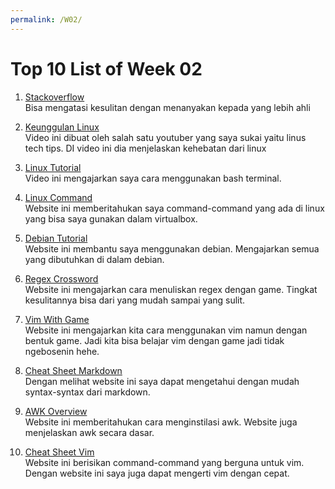 ```yaml
---
permalink: /W02/
---
```


# Top 10 List of Week 02

1. [Stackoverflow](https://stackoverflow.com/)<br>
Bisa mengatasi kesulitan dengan menanyakan kepada yang lebih ahli

2. [Keunggulan Linux](https://www.youtube.com/watch?v=mAFMJ1LnQu8)<br>
Video ini dibuat oleh salah satu youtuber yang saya sukai yaitu linus tech tips. DI video ini dia menjelaskan kehebatan dari linux

3. [Linux Tutorial](https://www.youtube.com/watch?v=BMGixkvJ-6w)<br>
Video ini mengajarkan saya cara menggunakan bash terminal.

4. [Linux Command](https://linoxide.com/linux-how-to/linux-commands-brief-outline-examples/)<br>
Website ini memberitahukan saya command-command yang ada di linux yang bisa saya gunakan dalam virtualbox.

5. [Debian Tutorial](https://www.debian.org/doc/manuals/debian-reference/ch01.en.html)<br>
Website ini membantu saya menggunakan debian. Mengajarkan semua yang dibutuhkan di dalam debian.

6. [Regex Crossword](https://regexcrossword.com/)<br>
Website ini mengajarkan cara menuliskan regex dengan game. Tingkat kesulitannya bisa dari yang mudah sampai yang sulit.

7. [Vim With Game](http://play.inginf.units.it/#/)<br>
Website ini mengajarkan kita cara menggunakan vim namun dengan bentuk game. Jadi kita bisa belajar vim dengan game jadi tidak ngebosenin hehe.

8. [Cheat Sheet Markdown](https://www.markdownguide.org/cheat-sheet/)<br>
Dengan melihat website ini saya dapat mengetahui dengan mudah syntax-syntax dari markdown.

9. [AWK Overview](https://www.tutorialspoint.com/awk/awk_overview.htm)<br>
Website ini memberitahukan cara menginstilasi awk. Website juga menjelaskan awk secara dasar.

10. [Cheat Sheet Vim](https://vim.rtorr.com/)<br>
Website ini berisikan command-command yang berguna untuk vim. Dengan website ini saya juga dapat mengerti vim dengan cepat.
